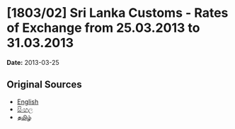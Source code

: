 # [1803/02] Sri Lanka Customs - Rates of Exchange from 25.03.2013 to 31.03.2013

**Date:** 2013-03-25

## Original Sources

- [English](https://documents.gov.lk/view/extra-gazettes/2013/3/1803-02_E.pdf)
- [සිංහල](https://documents.gov.lk/view/extra-gazettes/2013/3/1803-02_S.pdf)
- [தமிழ்](https://documents.gov.lk/view/extra-gazettes/2013/3/1803-02_T.pdf)
